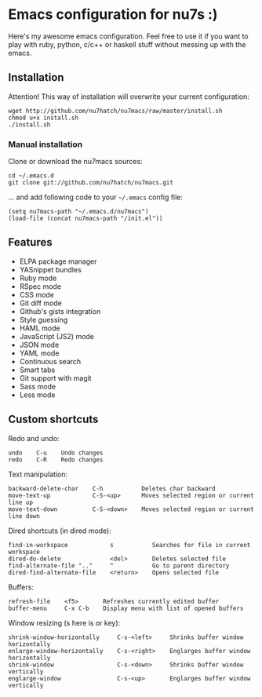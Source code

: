 # Emacs configuration for nu7s :)

Here's my awesome emacs configuration. Feel free to use it if you want to 
play with ruby, python, c/c++ or haskell stuff without messing up with the
emacs.

## Installation

Attention! This way of installation will overwrite your current configuration:

    wget http://github.com/nu7hatch/nu7macs/raw/master/install.sh
    chmod u+x install.sh
    ./install.sh

### Manual installation

Clone or download the nu7macs sources:

    cd ~/.emacs.d
    git clone git://github.com/nu7hatch/nu7macs.git
    
... and add following code to your `~/.emacs` config file: 

    (setq nu7macs-path "~/.emacs.d/nu7macs")
    (load-file (concat nu7macs-path "/init.el"))

## Features

* ELPA package manager
* YASnippet bundles
* Ruby mode
* RSpec mode
* CSS mode
* Git diff mode
* Github's gists integration
* Style guessing
* HAML mode
* JavaScript (JS2) mode
* JSON mode
* YAML mode
* Continuous search
* Smart tabs
* Git support with magit
* Sass mode
* Less mode

## Custom shortcuts

Redo and undo:

    undo    C-u    Undo changes
    redo    C-R    Redo changes

Text manipulation:

    backward-delete-char    C-h           Deletes char backward
    move-text-up            C-S-<up>      Moves selected region or current line up
    move-text-down          C-S-<down>    Moves selected region or current line down

Dired shortcuts (in dired mode):

    find-in-workspace            s           Searches for file in current workspace
    dired-do-delete              <del>       Deletes selected file
    find-alternate-file ".."     ^           Go to parent directory
    dired-find-alternate-file    <return>    Opens selected file 

Buffers:

    refresh-file    <f5>       Refreshes currently edited buffer
    buffer-menu     C-x C-b    Display menu with list of opened buffers

Window resizing (s here is <win> or <command> key):

    shrink-window-horizontally     C-s-<left>     Shrinks buffer window horizontally
    enlarge-window-horizontally    C-s-<right>    Englarges buffer window horizontally
    shrink-window                  C-s-<down>     Shrinks buffer window vertically
    englarge-window                C-s-<up>       Englarges buffer window vertically
